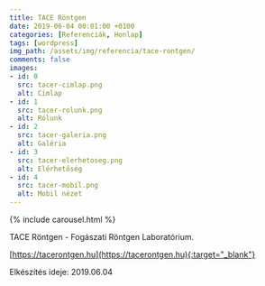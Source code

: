 ```yaml
---
title: TACE Röntgen
date: 2019-06-04 00:01:00 +0100
categories: [Referenciák, Honlap]
tags: [wordpress]
img_path: /assets/img/referencia/tace-rontgen/
comments: false
images:
- id: 0
  src: tacer-cimlap.png
  alt: Címlap
- id: 1
  src: tacer-rolunk.png
  alt: Rólunk
- id: 2
  src: tacer-galeria.png
  alt: Galéria
- id: 3
  src: tacer-elerhetoseg.png
  alt: Elérhetőség
- id: 4
  src: tacer-mobil.png
  alt: Mobil nézet
---
```


{% include carousel.html %}

TACE Röntgen - Fogászati Röntgen Laboratórium.

[https://tacerontgen.hu](https://tacerontgen.hu){:target="_blank"}

Elkészítés ideje: 2019.06.04